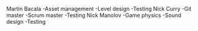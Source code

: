 Martin Bacala
-Asset management
-Level design
-Testing
Nick Curry
-Git master
-Scrum master
-Testing
Nick Manolov
-Game physics
-Sound design
-Testing
